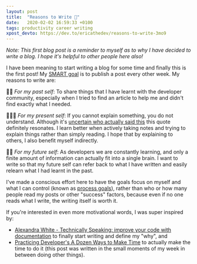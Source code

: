 ```yaml
---
layout: post
title:  "Reasons to Write 📝"
date:   2020-02-02 16:59:33 +0100
tags: productivity career writing
xpost_devto: https://dev.to/ericathedev/reasons-to-write-3mo9
---
```

_Note: This first blog post is a reminder to myself as to why I have decided to write a blog. I hope it's helpful to other people here also!_

I have been meaning to start writing a blog for some time and finally this is the first post! My [SMART goal](https://en.m.wikipedia.org/wiki/SMART_criteria) is to publish a post every other week. My reasons to write are:

👶🏻 _For my past self_: To share things that I have learnt with the developer community, especially when I tried to find an article to help me and didn't find exactly what I needed.

👩🏻‍💻 _For my present self_: If you cannot explain something, you do not understand. Although it's [uncertain who actually said this](https://skeptics.stackexchange.com/questions/8742/did-einstein-say-if-you-cant-explain-it-simply-you-dont-understand-it-well-en) this quote definitely resonates. I learn better when actively taking notes and trying to explain things rather than simply reading. I hope that by explaining to others, I also benefit myself indirectly. 

👵🏻 _For my future self_: As developers we are constantly learning, and only a finite amount of information can actually fit into a single brain. I want to write so that my future self can refer back to what I have written and easily relearn what I had learnt in the past. 

I've made a conscious effort here to have the goals focus on myself and what I can control (known as [process goals](https://alifeofproductivity.com/creativity-set-process-goals/
)), rather than who or how many people read my posts or other "success" factors, because even if no one reads what I write, the writing itself is worth it.

If you're interested in even more motivational words, I was super inspired by:
- [Alexandra White - Technically Speaking: improve your code with documentation](https://www.youtube.com/watch?v=nomw8qlGIM8) to finally start writing and define my "why", and
- [Practicing Developer's A Dozen Ways to Make Time](https://dev.to/practicingdev/a-dozen-ways-to-make-time-2c5m) to actually make the time to do it (this post was written in the small moments of my week in between doing other things).

